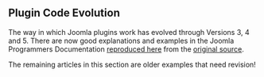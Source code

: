 <!-- Filename: https://manual.joomla.org/docs/building-extensions/plugins/ / Display title: About Plugins -->

## Plugin Code Evolution

The way in which Joomla plugins work has evolved through Versions 3, 4 and 5. There are now good explanations and examples in the Joomla Programmers Documentation [reproduced here](jdocmanual?article=docus/plugins/how-plugins-work) from the [original source](https://manual.joomla.org/docs/building-extensions/plugins/how-plugins-work/).

The remaining articles in this section are older examples that need revision!
